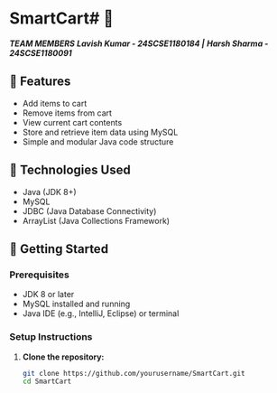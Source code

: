 # SmartCart# 🛒 

***TEAM MEMBERS*** 
***Lavish Kumar - 24SCSE1180184 |*** 
***Harsh Sharma - 24SCSE1180091***

## 📌 Features

- Add items to cart
- Remove items from cart
- View current cart contents
- Store and retrieve item data using MySQL
- Simple and modular Java code structure

## 🧰 Technologies Used

- Java (JDK 8+)
- MySQL
- JDBC (Java Database Connectivity)
- ArrayList (Java Collections Framework)

## 🚀 Getting Started

### Prerequisites

- JDK 8 or later
- MySQL installed and running
- Java IDE (e.g., IntelliJ, Eclipse) or terminal

### Setup Instructions

1. **Clone the repository:**
   ```bash
   git clone https://github.com/yourusername/SmartCart.git
   cd SmartCart
